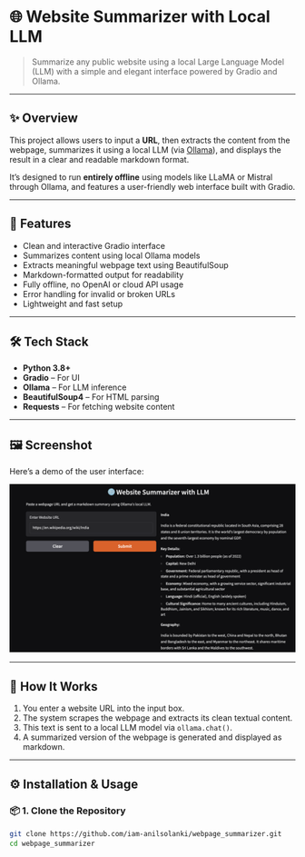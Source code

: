# 🌐 Website Summarizer with Local LLM

> Summarize any public website using a local Large Language Model (LLM) with a simple and elegant interface powered by Gradio and Ollama.

---

## ✨ Overview

This project allows users to input a **URL**, then extracts the content from the webpage, summarizes it using a local LLM (via [Ollama](https://ollama.com)), and displays the result in a clear and readable markdown format.

It’s designed to run **entirely offline** using models like LLaMA or Mistral through Ollama, and features a user-friendly web interface built with Gradio.

---

## 🚀 Features

- Clean and interactive Gradio interface  
- Summarizes content using local Ollama models  
- Extracts meaningful webpage text using BeautifulSoup  
- Markdown-formatted output for readability  
- Fully offline, no OpenAI or cloud API usage  
- Error handling for invalid or broken URLs  
- Lightweight and fast setup

---

## 🛠️ Tech Stack

- **Python 3.8+**
- **Gradio** – For UI
- **Ollama** – For LLM inference
- **BeautifulSoup4** – For HTML parsing
- **Requests** – For fetching website content

---

## 🖼️ Screenshot

Here’s a demo of the user interface:

![Website Summarizer Demo](demo.png)

---

## 🧪 How It Works

1. You enter a website URL into the input box.
2. The system scrapes the webpage and extracts its clean textual content.
3. This text is sent to a local LLM model via `ollama.chat()`.
4. A summarized version of the webpage is generated and displayed as markdown.

---

## ⚙️ Installation & Usage

### 📦 1. Clone the Repository

```bash
git clone https://github.com/iam-anilsolanki/webpage_summarizer.git
cd webpage_summarizer
